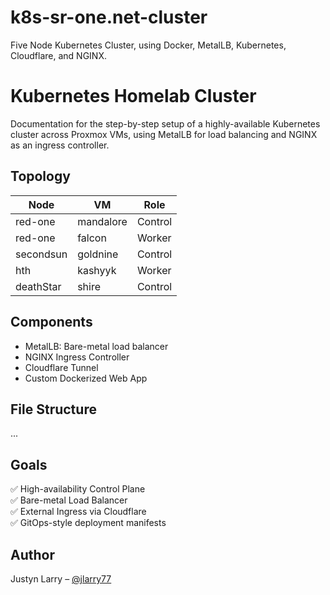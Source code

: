 # k8s-sr-one.net-cluster
Five Node Kubernetes Cluster, using Docker, MetalLB, Kubernetes, Cloudflare, and NGINX.

# Kubernetes Homelab Cluster

Documentation for the step-by-step setup of a highly-available Kubernetes cluster across Proxmox VMs, using MetalLB for load balancing and NGINX as an ingress controller.

## Topology

| Node       | VM         | Role        |
|------------|------------|-------------|
| red-one    | mandalore  | Control     |
| red-one    | falcon     | Worker      |
| secondsun  | goldnine   | Control     |
| hth        | kashyyk    | Worker      |
| deathStar  | shire      | Control     |

## Components

- MetalLB: Bare-metal load balancer
- NGINX Ingress Controller
- Cloudflare Tunnel
- Custom Dockerized Web App

## File Structure

...

## Goals

✅ High-availability Control Plane  
✅ Bare-metal Load Balancer  
✅ External Ingress via Cloudflare  
✅ GitOps-style deployment manifests

## Author

Justyn Larry – [@jlarry77](https://github.com/jlarry77)
